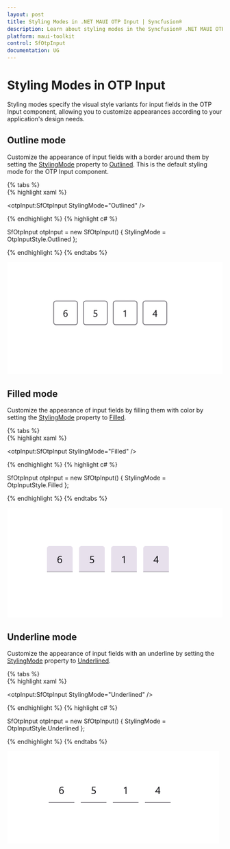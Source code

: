 ```yaml
---
layout: post
title: Styling Modes in .NET MAUI OTP Input | Syncfusion®
description: Learn about styling modes in the Syncfusion® .NET MAUI OTP Input (SfOtpInput) control for your cross-platform applications.
platform: maui-toolkit
control: SfOtpInput
documentation: UG
---
```


# Styling Modes in OTP Input

Styling modes specify the visual style variants for input fields in the OTP Input component, allowing you to customize appearances according to your application's design needs.


## Outline mode

Customize the appearance of input fields with a border around them by setting the [StylingMode](https://help.syncfusion.com/cr/maui-toolkit/Syncfusion.Maui.Toolkit.OtpInput.SfOtpInput.html?tabs=tabid-1#Syncfusion_Maui_Toolkit_OtpInput_SfOtpInput_StylingMode) property to [Outlined](https://help.syncfusion.com/cr/maui-toolkit/Syncfusion.Maui.Toolkit.OtpInput.OtpInputStyle.html#Syncfusion_Maui_Toolkit_OtpInput_OtpInputStyle_Outlined). This is the default styling mode for the OTP Input component.

{% tabs %}	
{% highlight xaml %}

<otpInput:SfOtpInput StylingMode="Outlined" />
	
{% endhighlight %}
{% highlight c# %}

SfOtpInput otpInput = new SfOtpInput()
{
    StylingMode = OtpInputStyle.Outlined
};

{% endhighlight %}
{% endtabs %}

![Outlined](images/outlined.png)

## Filled mode

Customize the appearance of input fields by filling them with color by setting the [StylingMode](https://help.syncfusion.com/cr/maui-toolkit/Syncfusion.Maui.Toolkit.OtpInput.SfOtpInput.html?tabs=tabid-1#Syncfusion_Maui_Toolkit_OtpInput_SfOtpInput_StylingMode) property to [Filled](https://help.syncfusion.com/cr/maui-toolkit/Syncfusion.Maui.Toolkit.OtpInput.OtpInputStyle.html#Syncfusion_Maui_Toolkit_OtpInput_OtpInputStyle_Filled).

{% tabs %}	
{% highlight xaml %}

<otpInput:SfOtpInput StylingMode="Filled" />
	
{% endhighlight %}
{% highlight c# %}

SfOtpInput otpInput = new SfOtpInput()
{
    StylingMode = OtpInputStyle.Filled
};

{% endhighlight %}
{% endtabs %}

![Filled](images/filled.png)

## Underline mode

Customize the appearance of input fields with an underline by setting the [StylingMode](https://help.syncfusion.com/cr/maui-toolkit/Syncfusion.Maui.Toolkit.OtpInput.SfOtpInput.html?tabs=tabid-1#Syncfusion_Maui_Toolkit_OtpInput_SfOtpInput_StylingMode) property to [Underlined](https://help.syncfusion.com/cr/maui-toolkit/Syncfusion.Maui.Toolkit.OtpInput.OtpInputStyle.html#Syncfusion_Maui_Toolkit_OtpInput_OtpInputStyle_Underlined).

{% tabs %}	
{% highlight xaml %}

<otpInput:SfOtpInput StylingMode="Underlined" />
	
{% endhighlight %}
{% highlight c# %}

SfOtpInput otpInput = new SfOtpInput()
{
    StylingMode = OtpInputStyle.Underlined
};

{% endhighlight %}
{% endtabs %}

![Underlined](images/underlined.png)